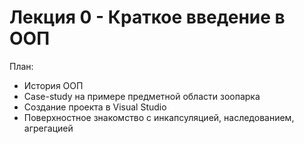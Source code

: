 # Лекция 0 - Краткое введение в ООП

План:
* История ООП
* Case-study на примере предметной области зоопарка
* Создание проекта в Visual Studio
* Поверхностное знакомство с инкапсуляцией, наследованием, агрегацией